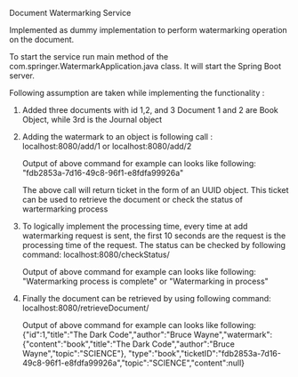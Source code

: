 Document Watermarking Service

Implemented as dummy implementation to perform watermarking operation on the document. 

To start the service run main method of the com.springer.WatermarkApplication.java class. It will start the Spring Boot server.

Following assumption are taken while implementing the functionality : 
1) Added three documents with id 1,2, and 3
   Document 1 and 2 are Book Object, while 3rd is the Journal object
   
2) Adding the watermark to an object is following call : 
        localhost:8080/add/1 or localhost:8080/add/2
	
	Output of above command for example can looks like following:
		"fdb2853a-7d16-49c8-96f1-e8fdfa99926a"
		
   The above call will return ticket in the form of an UUID object. 
   This ticket can be used to retrieve the document or check the status of wartermarking process
   
3) To logically implement the processing time, every time at add watermarking request is sent, the first 10 seconds are the request is
   the processing time of the request. The status can be checked by following command: 
        localhost:8080/checkStatus/<ticket>
		
	Output of above command for example can looks like following:
		"Watermarking process is complete"  or "Watermarking in process"
		
5) Finally the document can be retrieved by using following command:
		localhost:8080/retrieveDocument/<ticket>
		
	Output of above command for example can looks like following: 
	{"id":1,"title":"The Dark Code","author":"Bruce Wayne","watermark":{"content":"book","title":"The Dark Code","author":"Bruce Wayne","topic":"SCIENCE"},
	"type":"book","ticketID":"fdb2853a-7d16-49c8-96f1-e8fdfa99926a","topic":"SCIENCE","content":null}
